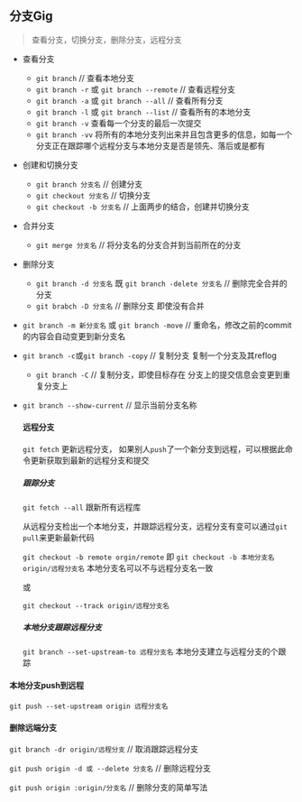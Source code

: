 ## 分支Gig

> 查看分支，切换分支，删除分支，远程分支

- 查看分支
  - `git branch` // 查看本地分支
  - `git branch -r` 或 `git branch --remote` // 查看远程分支
  - `git branch -a` 或 `git branch --all` // 查看所有分支
  - `git branch -l` 或 `git branch --list` // 查看所有的本地分支
  - `git branch -v`  查看每一个分支的最后一次提交
  - `git branch -vv` 将所有的本地分支列出来并且包含更多的信息，如每一个分支正在跟踪哪个远程分支与本地分支是否是领先、落后或是都有
  
- 创建和切换分支
  - `git branch 分支名`  // 创建分支
  - `git checkout 分支名`  // 切换分支
  - `git checkout -b 分支名`  // 上面两步的结合，创建并切换分支
- 合并分支
  - `git merge 分支名`  // 将分支名的分支合并到当前所在的分支
- 删除分支
  - `git branch -d 分支名` 既 `git branch -delete 分支名`  // 删除完全合并的分支
  - `git brabch -D 分支名`  // 删除分支 即使没有合并
- `git branch -m 新分支名` 或 `git branch -move` // 重命名，修改之前的commit的内容会自动变更到新分支名
- `git branch -c`或`git branch -copy` // 复制分支 复制一个分支及其reflog
  - `git branch -C` // 复制分支，即使目标存在 分支上的提交信息会变更到重复分支上

- `git branch --show-current`  // 显示当前分支名称

  

  #### 远程分支

  `git fetch` 更新远程分支， 如果别人`push`了一个新分支到远程，可以根据此命令更新获取到最新的远程分支和提交

  ##### 跟踪分支

  `git fetch --all` 跟新所有远程库

  从远程分支检出一个本地分支，并跟踪远程分支，远程分支有变可以通过`git pull`来更新最新代码

  `git checkout -b remote orgin/remote`  即 `git checkout -b 本地分支名 origin/远程分支名` 本地分支名可以不与远程分支名一致

  或

  `git checkout --track origin/远程分支名`

  

   ##### 本地分支跟踪远程分支
  
   `git branch --set-upstream-to 远程分支名` 本地分支建立与远程分支的个跟踪

 #### 本地分支push到远程

`git push --set-upstream origin 远程分支名`

#### 删除远端分支

`git branch -dr origin/远程分支` // 取消跟踪远程分支

`git push origin -d 或 --delete 分支名` // 删除远程分支

`git push origin :origin/分支名` // 删除分支的简单写法

